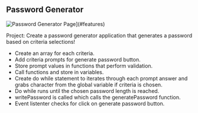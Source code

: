 ## Password Generator 

![Password Generator Page](https://github.com/password_generator/develop/images/Screenshot.JPG)](#features)

Project: Create a password generator application that generates a password based on criteria selections!

* Create an array for each criteria.
* Add criteria prompts for generate password button.
* Store prompt values in functions that perform validation.
* Call functions and store in variables.
* Create do while statement to iterates through each prompt answer and grabs character
from the global variable if criteria is chosen.
* Do while runs until the chosen password length is reached.
* writePassword is called which calls the generatePassword function.
* Event listenter checks for click on generate password button.

